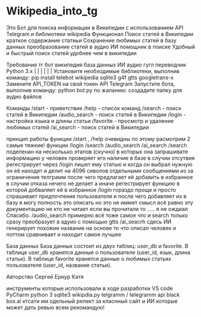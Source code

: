 # Wikipedia_into_tg

Это Бот для поиска информации в Википедии с использованием API Telegram и библиотеки wikipedia
Функционал
Поиск статей в Википедии
краткое содержание статиьи
Сохранение любимых статей в базу данных
преобразование статей в аудио
ИИ помощник в поиске
Удобный и быстрый поиск статей удобнее чем в википедии


Требования                                                     тг бот  википедия  база данных  ИИ  аудио гугл переводчик
Python 3.x                                                         |         |        |        |     |      |
Установите необходимые библиотеки, выполнив команду: pip install telebot  wikipedia  sqlite3   g4f  gtts googletrans-x
Замените API_TOKEN на свой токен API Telegram
Запустите бота, выполнив команду: python bot.py
по жаланию: создадите папку для аудио файлов

Команды
/start - приветствие
/help - список команд
/search - поиск статей в Википедии
/audio_search - поиск статей в Википедии
/login - настройка языка и длины статьи
/favorite - просмотр и удаление любимых статей
/ai_search - поиск статей в Википедии

принцип работы
функции /start , /help очевидны по этому расмотрим 2 самые тяжкие!
функции /login /search /audio_search /ai_search
/search поделенан на нескольько этапов (скучно) в которых она запрашивате информацию у человек проверяет его наличие в базе в случии отсутвия регестрирует через /login пишет ему статью и когда он выбрал нужную он её находит и делит на 4096 сиволов отдельными сообщениями из за ограничения телграмм после чего предлагает её добавить в избранное в случии отказа нечего не делает а иначе регестрирует функцию в которой добваляет её в избранное /login гораздо проще и просто спрашивает предпочтение пользователя и после чего добавляет их в базу я могу полность это описать но это не иммет смысл всё равно эту документацию не кто не читает если вы прочитали то ..... я не ождиал Спасибо.
/audio_search примерно всё тоже самое что и search только сразу преобразует в адуио с помощью gtts
/ai_seacrh сдесь ИИ генерирует похожие название на основе то что описал человек и поттом сравнивает и находит самое лучшее

База данных
База данных состоит из двух таблиц: user_db и favorite. В таблице user_db хранятся данные о пользователе (user_id, язык, длина статьи). В таблице favorite хранятся данные о любимых статьях пользователя (user_id, название статьи).

Авторство
Сергей 
Ернур
Катя

инструменты которые использовали в ходе разработки
VS code
PyCharm
python 3 
sqlite3
wikipdia.py
telgramm / telegramm api
black box.ai ктсати им одельный репект за класнный сайт и ИИ которые может дать ревью всем рекомандую!

